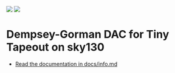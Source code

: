 ![](../../workflows/gds/badge.svg) ![](../../workflows/docs/badge.svg)

# Dempsey-Gorman DAC for Tiny Tapeout on sky130

- [Read the documentation in docs/info.md](docs/info.md)
